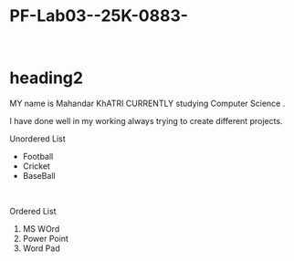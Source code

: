 # PF-Lab03--25K-0883-
<br/>

# heading2
MY name is Mahandar KhATRI CURRENTLY studying Computer Science .
  
  
I have done well in my working always trying to create different projects.
<br/>

Unordered List
- Football
- Cricket
- BaseBall
<br/>

Ordered List
1. MS WOrd
2. Power Point
3. Word Pad
